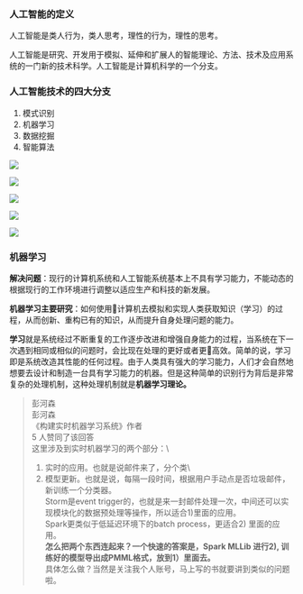 ### 人工智能的定义

人工智能是类人行为，类人思考，理性的行为，理性的思考。

人工智能是研究、开发用于模拟、延伸和扩展人的智能理论、方法、技术及应用系统的一门新的技术科学。人工智能是计算机科学的一个分支。


### 人工智能技术的四大分支

1. 模式识别
2. 机器学习
3. 数据挖掘
4. 智能算法

![](http://ww1.sinaimg.cn/large/005N2p5vgy1fpzalb24rnj30k0095jya.jpg)

![](http://ww1.sinaimg.cn/large/005N2p5vgy1fpzas1imzzj30k00bqn6m.jpg)

![](http://ww1.sinaimg.cn/large/005N2p5vgy1fpzasdiq1zj30k00eedqa.jpg)


![](http://ww1.sinaimg.cn/large/005N2p5vgy1fpzasmeku8j30k00cx12n.jpg)


![](http://ww1.sinaimg.cn/large/005N2p5vgy1fpzasxbtonj30k0098n4b.jpg)



### 机器学习

**解决问题**：现行的计算机系统和人工智能系统基本上不具有学习能力，不能动态的根据现行的工作环境进行调整以适应生产和科技的新发展。

**机器学习主要研究**：如何使用计算机去模拟和实现人类获取知识（学习）的过程，从而创新、重构已有的知识，从而提升自身处理问题的能力。

**学习**就是系统经过不断重复的工作逐步改进和增强自身能力的过程，当系统在下一次遇到相同或相似的问题时，会比现在处理的更好或者更高效。简单的说，学习即是系统改造其性能的任何过程。由于人类具有强大的学习能力，人们才会自然地想要去设计和制造一台具有学习能力的机器。但是这种简单的识别行为背后是非常复杂的处理机制，这种处理机制就是**机器学习理论。**


>彭河森\
彭河森\
《构建实时机器学习系统》作者\
5 人赞同了该回答\
这里涉及到实时机器学习的两个部分：\
>1) 实时的应用。也就是说邮件来了，分个类\
>2) 模型更新。也就是说，每隔一段时间，根据用户手动点是否垃圾邮件，新训练一个分类器。 \
>Storm是event trigger的，也就是来一封邮件处理一次，中间还可以实现模块化的数据预处理等操作，所以适合1)里面的应用。\
Spark更类似于低延迟环境下的batch process，更适合2) 里面的应用。 \
**怎么把两个东西连起来？一个快速的答案是，Spark MLLib 进行2), 训练好的模型导出成PMML格式，放到1）里面去。**\
具体怎么做？当然是关注我个人账号，马上写的书就要讲到类似的问题啦。








































